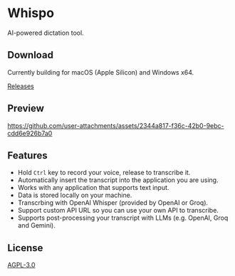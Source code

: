 # Whispo

AI-powered dictation tool.

## Download

Currently building for macOS (Apple Silicon) and Windows x64.

[Releases](https://github.com/egoist/whispo/releases/latest)

## Preview


https://github.com/user-attachments/assets/2344a817-f36c-42b0-9ebc-cdd6e926b7a0


## Features

- Hold `Ctrl` key to record your voice, release to transcribe it.
- Automatically insert the transcript into the application you are using.
- Works with any application that supports text input.
- Data is stored locally on your machine.
- Transcrbing with OpenAI Whisper (provided by OpenAI or Groq).
- Support custom API URL so you can use your own API to transcribe.
- Supports post-processing your transcript with LLMs (e.g. OpenAI, Groq and Gemini).

## License

[AGPL-3.0](./LICENSE)
